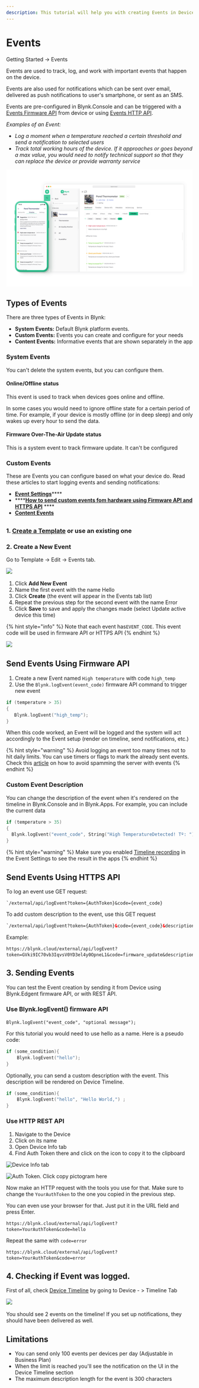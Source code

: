 ```yaml
---
description: This tutorial will help you with creating Events in Device Templates
---
```


# Events

Getting Started -> Events



Events are used to track, log, and work with important events that happen on the device.&#x20;

Events are also used for notifications which can be sent over email, delivered as push notifications to user's smartphone, or sent as an SMS.

Events are pre-configured in Blynk.Console and can be triggered with a [Events Firmware API](broken-reference) from device or using [Events HTTP API](../blynk.cloud/trigger-events-api.md).

_Examples of an Event:_

* _Log a moment when a temperature reached a certain threshold and send a notification to selected users_
* _Track total working hours of the device. If it approaches or goes beyond a max value, you would need to notify technical support so that they can replace the device or provide warranty service_



![Events list in the template](../.gitbook/assets/events.png)



## Types of Events

There are three types of Events in Blynk:&#x20;

* **System Events:** Default Blynk platform events.&#x20;
* **Custom Events:** Events you can create and configure for your needs
* **Content Events:** Informative events that are shown separately in the app

### System Events

You can't delete the system events, but you can configure them.

#### Online/Offline status

This event is used to track when devices goes online and offline.

In some cases you would need to ignore offline state for a certain period of time. For example, if your device is mostly offline (or in deep sleep) and only wakes up every hour to send the data.



#### Firmware Over-The-Air Update status

This is a system event to track firmware update. It can't be configured



### Custom Events

These are Events you can configure based on what your device do. Read these articles to start logging events and sending notifications:&#x20;

* [**Event Settings**](../blynk.console/templates/events/custom-events/events-general-setting.md)****
* ****[**How to send custom events fom hardware using Firmware API and HTTPS API**](../blynk.console/templates/events/custom-events/events--how-to-log-events.md) ****&#x20;
* ****[**Content Events**](../blynk.console/templates/events/custom-events/events-content-events.md)****





##



### 1. [Create a Template](template-quick-setup/) or use an existing one

### 2. Create a New Event

Go to Template -> Edit -> Events tab.



![](../.gitbook/assets/default\_events.png)



1. Click **Add New Event**
2. Name the first event with the name Hello
3. Click **Create** (the event will appear in the Events tab list)
4. Repeat the previous step for the second event with the name Error
5. Click **Save** to save and apply the changes made (select Update active device this time)

{% hint style="info" %}
Note that each event has`EVENT_CODE`. This event code will be used in firmware API or HTTPS API
{% endhint %}

![](../.gitbook/assets/2\_new\_events.png)

## Send Events Using Firmware API

1. Create a new Event named `High temperature` with code `high_temp`
2. Use the `Blynk.logEvent(event_code)` firmware API command to trigger new event

```cpp
if (temperature > 35)
{
   Blynk.logEvent("high_temp");
}
```

When this code worked, an Event will be logged and the system will act accordingly to the Event setup (render on timeline, send notifications, etc.)

{% hint style="warning" %}
Avoid logging an event too many times not to hit daily limits. You can use timers or flags to mark the already sent events. Check this [article](how-to-display-any-sensor-data-in-blynk-app.md) on how to avoid spamming the server with events
{% endhint %}



### Custom Event Description

You can change the description of the event when it's rendered on the timeline in Blynk.Console and in Blynk.Apps. For example, you can include the current data

```cpp
if (temperature > 35)
{
  Blynk.logEvent("event_code", String("High TemperatureDetected! Tº: ") + temp);
}
```

{% hint style="warning" %}
Make sure you enabled [Timeline recording](../blynk.console/templates/events/custom-events/events-general-setting.md#show-event-on-the-timeline) in the Event Settings to see the result in the apps
{% endhint %}



## Send Events Using HTTPS API

To log an event use GET request:&#x20;

```
`/external/api/logEvent?token={AuthToken}&code={event_code}
```



To add custom description to the event, use this GET request

```html
`/external/api/logEvent?token={AuthToken}&code={event_code}&description={event_description}
```



Example:

```
https://blynk.cloud/external/api/logEvent?token=GVki9IC70vb3IqvsV0YD3el4y0OpneL1&code=firmware_update&description=test
```

##

## 3. Sending Events

You can test the Event creation by sending it from Device using Blynk.Edgent firmware API, or with REST API.

### Use Blynk.logEvent() firmware API

`Blynk.logEvent("event_code", "optional message");`

For this tutorial you would need to use hello as a name. Here is a pseudo code:

```cpp
if (some_condition){
    Blynk.logEvent("hello");
}
```

Optionally, you can send a custom description with the event. This description will be rendered on Device Timeline.

```cpp
if (some_condition){
    Blynk.logEvent("hello", "Hello World,") ;
}
```

### Use HTTP REST API

1. Navigate to the Device
2. Click on its name
3. Open Device Info tab
4. Find Auth Token there and click on the icon to copy it to the clipboard

![Device Info tab](../.gitbook/assets/event\_device\_info.png)

![Auth Token. Click copy pictogram here](../.gitbook/assets/single\_auth\_token.png)

Now make an HTTP request with the tools you use for that. Make sure to change the `YourAuthToken` to the one you copied in the previous step.

You can even use your browser for that. Just put it in the URL field and press Enter.

```http
https://blynk.cloud/external/api/logEvent?token=YourAuthToken&code=hello
```

Repeat the same with `code=error`

```http
https://blynk.cloud/external/api/logEvent?token=YourAuthToken&code=error
```

## 4. Checking if Event was logged.

First of all, check [Device Timeline](../blynk.console/devices/device-profile/timeline.md) by going to Device - > Timeline Tab

![](../.gitbook/assets/events\_on\_timeline.png)

You should see 2 events on the timeline! If you set up notifications, they should have been delivered as well.

## Limitations

* You can send only 100 events per devices per day (Adjustable in Business Plan)
* When the limit is reached you'll see the notification on the UI in the Device Timeline section
* The maximum description length for the event is 300 characters

